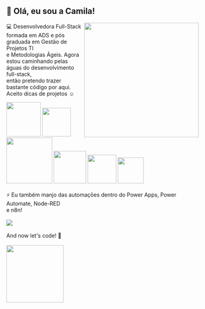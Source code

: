 ## 🌼 Olá, eu sou a Camila!

<div>
  <img align="right" width="300" height="300" src="https://media.giphy.com/media/j7k6JOp8LufhXspVfu/giphy.gif?cid=ecf05e47esvg9l4hy8l9jlnvmkjp0ky0y1o3vmy8kbfotmit&ep=v1_gifs_search&rid=giphy.gif&ct=g">
</div>
                            
 💻 Desenvolvedora Full-Stack formada em ADS e pós graduada em Gestão de Projetos TI <br>e Metodologias Ágeis. Agora estou caminhando pelas águas do desenvolvimento full-stack,<br> então pretendo trazer bastante código por aqui. Aceito dicas de projetos ☺️


<div>
  <img width="90" src="https://img.shields.io/badge/javascript-%23323330.svg?logo=javascript&logoColor=%23F7DF1E">
  <img width="75" src="https://img.shields.io/badge/Vue%20js-35495E?style=for-the-badge&logo=vuedotjs&logoColor=4FC08D">
  <img width="120" src="https://img.shields.io/badge/Tailwind_CSS-38B2AC?style=for-the-badge&logo=tailwind-css&logoColor=white">
  <img width="85" src="https://img.shields.io/badge/AngularJS-E23237?style=for-the-badge&logo=angularjs&logoColor=white">
  <img width="75" src="https://img.shields.io/badge/HTML5-E34F26?style=for-the-badge&logo=html5&logoColor=white">
  <img width="68" src="https://img.shields.io/badge/Sass-CC6699?style=for-the-badge&logo=sass&logoColor=white">
</div>
<br>
⚡ Eu também manjo das automações dentro do Power Apps, Power Automate, Node-RED<br> e n8n! 
<br>
<br>
<div>
  <img src="https://github-readme-stats.vercel.app/api/top-langs/?username=camilaplevi">
</div>
<br>
And now let's code! 🚀
<br>
<br>
<div>
  <img width="150" src="https://media.giphy.com/media/1JCU1Oj2V6KAAKfu3Q/giphy.gif?cid=790b761105oy34keb6w5xlyqppydpd4cxpmmx88t0e1qom9x&ep=v1_gifs_search&rid=giphy.gif&ct=g">
</div>


